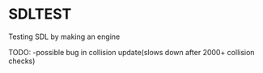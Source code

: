 SDLTEST
=======

Testing SDL by making an engine

TODO:
-possible bug in collision update(slows down after 2000+ collision checks)